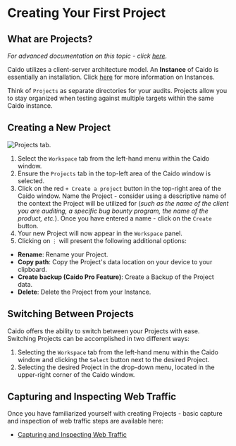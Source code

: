 # Creating Your First Project

## What are Projects?

_For advanced documentation on this topic - click [here](/guides/projects.md)._

Caido utilizes a client-server architecture model. An **Instance** of Caido is essentially an installation. Click [here](/concepts/essentials/instances.md) for more information on Instances.

Think of `Projects` as separate directories for your audits. Projects allow you to stay organized when testing against multiple targets within the same Caido instance.

## Creating a New Project

<img alt="Projects tab." src="/_images/projects_tab.png">

1. Select the `Workspace` tab from the left-hand menu within the Caido window.
2. Ensure the `Projects` tab in the top-left area of the Caido window is selected.
3. Click on the red `+ Create a project` button in the top-right area of the Caido window. Name the Project - consider using a descriptive name of the context the Project will be utilized for (_such as the name of the client you are auditing, a specific bug bounty program, the name of the product, etc._). Once you have entered a name - click on the `Create` button.
4. Your new Project will now appear in the `Workspace` panel.
5. Clicking on `⋮` will present the following additional options:

- **Rename**: Rename your Project.
- **Copy path**: Copy the Project's data location on your device to your clipboard.
- **Create backup (Caido Pro Feature)**: Create a Backup of the Project data.
- **Delete**: Delete the Project from your Instance.

## Switching Between Projects

Caido offers the ability to switch between your Projects with ease. Switching Projects can be accomplished in two different ways:

1. Selecting the `Workspace` tab from the left-hand menu within the Caido window and clicking the `Select` button next to the desired Project.
2. Selecting the desired Project in the drop-down menu, located in the upper-right corner of the Caido window.

## Capturing and Inspecting Web Traffic

Once you have familiarized yourself with creating Projects - basic capture and inspection of web traffic steps are available here:

- [Capturing and Inspecting Web Traffic](./traffic.md)
